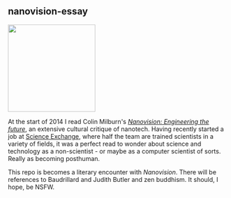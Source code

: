 ## nanovision-essay

<img src="http://ilmfan.com/img/articles/2003/0000000008/terminator_3_rise_machines.01.jpg" width="200" />

At the start of 2014 I read Colin Milburn's [*Nanovision: Engineering the future*](http://www.amazon.com/Nanovision-Engineering-Future-Colin-Milburn/dp/0822342650), an extensive cultural critique of nanotech.  Having recently started a job at [Science Exchange](http://www.scienceexchange.com), where half the team are trained scientists in a variety of fields, it was a perfect read to wonder about science and technology as a non-scientist - or maybe as a computer scientist of sorts.  Really as becoming posthuman.

This repo is becomes a literary encounter with *Nanovision*. There will be references to Baudrillard and Judith Butler and zen buddhism.  It should, I hope, be NSFW.
